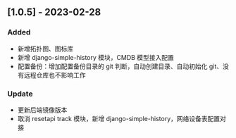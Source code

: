 ## [1.0.5] - 2023-02-28

### Added

- 新增拓扑图、图标库
- 新增 django-simple-history 模块，CMDB 模型接入配置
- 配置备份：增加配置备份目录的 git 判断，自动创建目录、自动初始化 git、没有远程仓库也不影响工作

### Update

- 更新后端镜像版本
- 取消 resetapi track 模块，新增 django-simple-history，网络设备表配置对接
